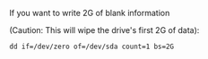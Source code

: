 If you want to write 2G of blank information 

(Caution: This will wipe the drive's first 2G of data):
```
dd if=/dev/zero of=/dev/sda count=1 bs=2G
```

